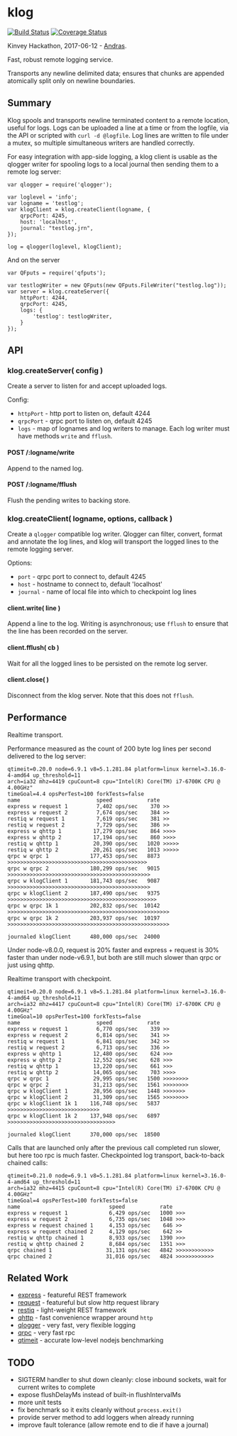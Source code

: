 klog
================
[![Build Status](https://api.travis-ci.org/andrasq/node-klog.svg?branch=master)](https://travis-ci.org/andrasq/node-klog?branch=master)
[![Coverage Status](https://codecov.io/github/andrasq/node-klog/coverage.svg?branch=master)](https://codecov.io/github/andrasq/node-klog?branch=master)

Kinvey Hackathon, 2017-06-12 - [Andras](https://npmjs.com/~andrasq).

Fast, robust remote logging service.

Transports any newline delimited data; ensures that chunks are appended atomically
split only on newline boundaries.


Summary
----------------

Klog spools and transports newline terminated content to a remote location, useful for
logs.  Logs can be uploaded a line at a time or from the logfile, via the API or scripted
with `curl -d @logfile`.  Log lines are written to file under a mutex, so multiple
simultaneous writers are handled correctly.

For easy integration with app-side logging, a klog client is usable as the qlogger
writer for spooling logs to a local journal then sending them to a remote log server:

    var qlogger = require('qlogger');

    var loglevel = 'info';
    var logname = 'testlog';
    var klogClient = klog.createClient(logname, {
        qrpcPort: 4245,
        host: 'localhost',
        journal: "testlog.jrn",
    });

    log = qlogger(loglevel, klogClient);

And on the server

    var QFputs = require('qfputs');

    var testlogWriter = new QFputs(new QFputs.FileWriter("testlog.log"));
    var server = klog.createServer({
        httpPort: 4244,
        qrpcPort: 4245,
        logs: {
            'testlog': testlogWriter,
        }
    });

API
----------------

### klog.createServer( config )

Create a server to listen for and accept uploaded logs.

Config:

- `httpPort` - http port to listen on, default 4244
- `qrpcPort` - qrpc port to listen on, default 4245
- `logs` - map of lognames and log writers to manage.  Each log writer
  must have methods `write` and `fflush`.

#### POST /:logname/write

Append to the named log.

#### POST /:logname/fflush

Flush the pending writes to backing store.

### klog.createClient( logname, options, callback )

Create a `qlogger` compatible log writer.  Qlogger can filter, convert,
format and annotate the log lines, and klog will transport the logged lines
to the remote logging server.

Options:

- `port` - qrpc port to connect to, default 4245
- `host` - hostname to connect to, default 'localhost'
- `journal` - name of local file into which to checkpoint log lines

#### client.write( line )

Append a line to the log.  Writing is asynchronous; use `fflush` to ensure that the
line has been recorded on the server.

#### client.fflush( cb )

Wait for all the logged lines to be persisted on the remote log server.

#### client.close( )

Disconnect from the klog server.  Note that this does not `fflush`.


Performance
----------------

Realtime transport.

Performance measured as the count of 200 byte log lines per second delivered to the
log server:

    qtimeit=0.20.0 node=6.9.1 v8=5.1.281.84 platform=linux kernel=3.16.0-4-amd64 up_threshold=11
    arch=ia32 mhz=4419 cpuCount=8 cpu="Intel(R) Core(TM) i7-6700K CPU @ 4.00GHz"
    timeGoal=4.4 opsPerTest=100 forkTests=false
    name                        speed           rate
    express w request 1         7,402 ops/sec    370 >>
    express w request 2         7,674 ops/sec    384 >>
    restiq w request 1          7,619 ops/sec    381 >>
    restiq w request 2          7,729 ops/sec    386 >>
    express w qhttp 1          17,279 ops/sec    864 >>>>
    express w qhttp 2          17,194 ops/sec    860 >>>>
    restiq w qhttp 1           20,390 ops/sec   1020 >>>>>
    restiq w qhttp 2           20,261 ops/sec   1013 >>>>>
    qrpc w qrpc 1             177,453 ops/sec   8873 >>>>>>>>>>>>>>>>>>>>>>>>>>>>>>>>>>>>>>>>>>>>
    qrpc w qrpc 2             180,299 ops/sec   9015 >>>>>>>>>>>>>>>>>>>>>>>>>>>>>>>>>>>>>>>>>>>>>
    qrpc w klogClient 1       181,743 ops/sec   9087 >>>>>>>>>>>>>>>>>>>>>>>>>>>>>>>>>>>>>>>>>>>>>
    qrpc w klogClient 2       187,490 ops/sec   9375 >>>>>>>>>>>>>>>>>>>>>>>>>>>>>>>>>>>>>>>>>>>>>>>
    qrpc w qrpc 1k 1          202,832 ops/sec  10142 >>>>>>>>>>>>>>>>>>>>>>>>>>>>>>>>>>>>>>>>>>>>>>>>>>>
    qrpc w qrpc 1k 2          203,937 ops/sec  10197 >>>>>>>>>>>>>>>>>>>>>>>>>>>>>>>>>>>>>>>>>>>>>>>>>>>

    journaled klogClient      480,000 ops/sec  24000

Under node-v8.0.0, request is 20% faster and express + request is 30% faster than
under node-v6.9.1, but both are still much slower than qrpc or just using qhttp.

Realtime transport with checkpoint.

    qtimeit=0.20.0 node=6.9.1 v8=5.1.281.84 platform=linux kernel=3.16.0-4-amd64 up_threshold=11
    arch=ia32 mhz=4417 cpuCount=8 cpu="Intel(R) Core(TM) i7-6700K CPU @ 4.00GHz"
    timeGoal=10 opsPerTest=100 forkTests=false
    name                        speed           rate
    express w request 1         6,770 ops/sec    339 >>
    express w request 2         6,814 ops/sec    341 >>
    restiq w request 1          6,841 ops/sec    342 >>
    restiq w request 2          6,713 ops/sec    336 >>
    express w qhttp 1          12,480 ops/sec    624 >>>
    express w qhttp 2          12,552 ops/sec    628 >>>
    restiq w qhttp 1           13,220 ops/sec    661 >>>
    restiq w qhttp 2           14,065 ops/sec    703 >>>>
    qrpc w qrpc 1              29,995 ops/sec   1500 >>>>>>>>
    qrpc w qrpc 2              31,213 ops/sec   1561 >>>>>>>>
    qrpc w klogClient 1        28,956 ops/sec   1448 >>>>>>>
    qrpc w klogClient 2        31,309 ops/sec   1565 >>>>>>>>
    qrpc w klogClient 1k 1    116,748 ops/sec   5837 >>>>>>>>>>>>>>>>>>>>>>>>>>>>>
    qrpc w klogClient 1k 2    137,948 ops/sec   6897 >>>>>>>>>>>>>>>>>>>>>>>>>>>>>>>>>>

    journaled klogClient      370,000 ops/sec  18500

Calls that are launched only after the previous call completed run slower,
but here too rpc is much faster.  Checkpointed log transport, back-to-back
chained calls:

    qtimeit=0.21.0 node=6.9.1 v8=5.1.281.84 platform=linux kernel=3.16.0-4-amd64 up_threshold=11
    arch=ia32 mhz=4415 cpuCount=8 cpu="Intel(R) Core(TM) i7-6700K CPU @ 4.00GHz"
    timeGoal=4 opsPerTest=100 forkTests=false
    name                            speed           rate
    express w request 1             6,429 ops/sec   1000 >>>
    express w request 2             6,735 ops/sec   1048 >>>
    express w request chained 1     4,153 ops/sec    646 >>
    express w request chained 2     4,129 ops/sec    642 >>
    restiq w qhttp chained 1        8,933 ops/sec   1390 >>>
    restiq w qhttp chained 2        8,684 ops/sec   1351 >>>
    qrpc chained 1                 31,131 ops/sec   4842 >>>>>>>>>>>>
    qrpc chained 2                 31,016 ops/sec   4824 >>>>>>>>>>>>


Related Work
----------------

- [express](https://npmjs.com/package/express) - featureful REST framework
- [request](https://npmjs.com/package/request) - featureful but slow http request library
- [restiq](https://npmjs.com/package/restiq) - light-weight REST framework
- [qhttp](https://npmjs.com/package/qhttp) - fast convenience wrapper around `http`
- [qlogger](https://npmjs.com/package/qlogger) - very fast, very flexible logging
- [qrpc](https://npmjs.com/package/qrpc) - very fast rpc
- [qtimeit](https://npmjs.com/package/qtimeit) - accurate low-level nodejs benchmarking


TODO
----------------

- SIGTERM handler to shut down cleanly: close inbound sockets, wait for current writes to complete
- expose flushDelayMs instead of built-in flushIntervalMs
- more unit tests
- fix benchmark so it exits cleanly without `process.exit()`
- provide server method to add loggers when already running
- improve fault tolerance (allow remote end to die if have a journal)
